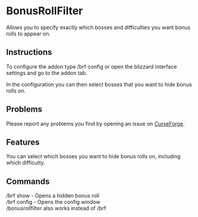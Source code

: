 # BonusRollFilter
Allows you to specify exactly which bosses and difficulties you want bonus rolls to appear on.

## Instructions
To configure the addon type /brf config or open the blizzard interface settings and go to the addon tab.  

In the configuration you can then select bosses that you want to hide bonus rolls on.

## Problems
Please report any problems you find by opening an issue on [CurseForge](https://wow.curseforge.com/projects/bonusrollfilter/issues "CurseForge").

## Features
You can select which bosses you want to hide bonus rolls on, including which difficulty.
## Commands
/brf show - Opens a hidden bonus roll  
/brf config - Opens the config window  
/bonusrollfilter also works instead of /brf